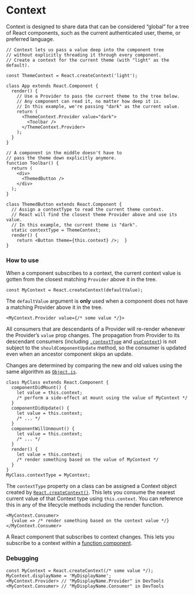 # Context

Context is designed to share data that can be considered “global” for a tree of React components, such as the current authenticated user, theme, or preferred language.

```
// Context lets us pass a value deep into the component tree
// without explicitly threading it through every component.
// Create a context for the current theme (with "light" as the default).

const ThemeContext = React.createContext('light');

class App extends React.Component {
  render() {
    // Use a Provider to pass the current theme to the tree below.    
    // Any component can read it, no matter how deep it is.    
    // In this example, we're passing "dark" as the current value.
    return (
      <ThemeContext.Provider value="dark">
        <Toolbar />
      </ThemeContext.Provider>
    );
  }
}

// A component in the middle doesn't have to
// pass the theme down explicitly anymore.
function Toolbar() {
  return (
    <div>
      <ThemedButton />
    </div>
  );
}

class ThemedButton extends React.Component {
  // Assign a contextType to read the current theme context.
  // React will find the closest theme Provider above and use its value.  
  // In this example, the current theme is "dark".  
  static contextType = ThemeContext;
  render() {
    return <Button theme={this.context} />;  }
}
```

### How to use

When a component subscribes to a context, the current context value is gotten from the closest matching `Provider` above it in the tree.

```
const MyContext = React.createContext(defaultValue);
```

The `defaultValue` argument is **only** used when a component does not have a matching Provider above it in the tree.

```
<MyContext.Provider value={/* some value */}>
```

All consumers that are descendants of a Provider will re-render whenever the Provider’s `value` prop changes. The propagation from Provider to its descendant consumers (including [`.contextType`](https://reactjs.org/docs/context.html#classcontexttype) and [`useContext`](https://reactjs.org/docs/hooks-reference.html#usecontext)) is not subject to the `shouldComponentUpdate` method, so the consumer is updated even when an ancestor component skips an update.

Changes are determined by comparing the new and old values using the same algorithm as [`Object.is`](https://developer.mozilla.org/en-US/docs/Web/JavaScript/Reference/Global\_Objects/Object/is#Description).

```
class MyClass extends React.Component {
  componentDidMount() {
    let value = this.context;
    /* perform a side-effect at mount using the value of MyContext */
  }
  componentDidUpdate() {
    let value = this.context;
    /* ... */
  }
  componentWillUnmount() {
    let value = this.context;
    /* ... */
  }
  render() {
    let value = this.context;
    /* render something based on the value of MyContext */
  }
}
MyClass.contextType = MyContext;
```

The `contextType` property on a class can be assigned a Context object created by [`React.createContext()`](https://reactjs.org/docs/context.html#reactcreatecontext). This lets you consume the nearest current value of that Context type using `this.context`. You can reference this in any of the lifecycle methods including the render function.

```
<MyContext.Consumer>
  {value => /* render something based on the context value */}
</MyContext.Consumer>
```

A React component that subscribes to context changes. This lets you subscribe to a context within a [function component](https://reactjs.org/docs/components-and-props.html#function-and-class-components).

### Debugging

```
const MyContext = React.createContext(/* some value */);
MyContext.displayName = 'MyDisplayName';
<MyContext.Provider> // "MyDisplayName.Provider" in DevTools
<MyContext.Consumer> // "MyDisplayName.Consumer" in DevTools
```
